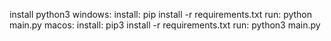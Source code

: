 install python3
windows: 
    install: pip install -r requirements.txt
    run:     python main.py
macos:
    install: pip3 install -r requirements.txt
    run:     python3 main.py